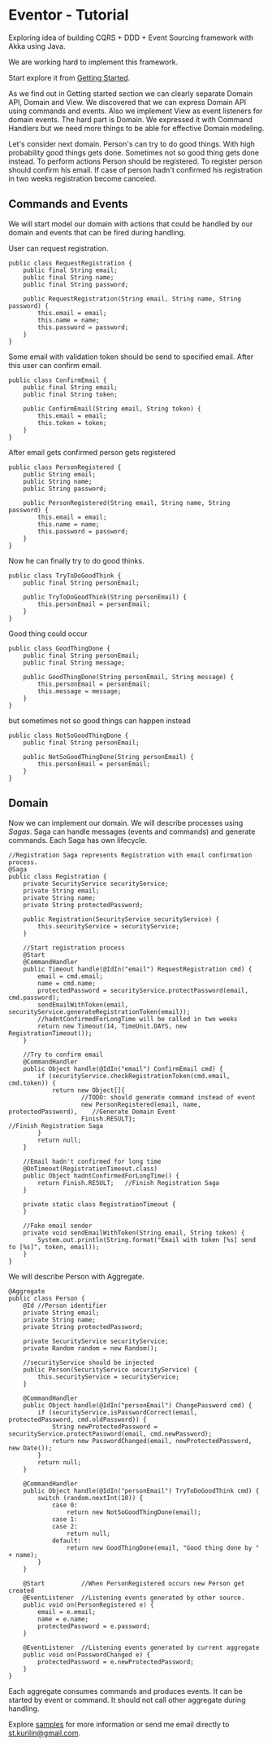 Eventor - Tutorial
=======

Exploring idea of building CQRS + DDD + Event Sourcing framework with Akka using Java.

We are working hard to implement this framework.

Start explore it from [Getting Started][1].

As we find out in Getting started section we can clearly separate Domain API, Domain and View.
We discovered that we can express Domain API using commands and events. Also we implement View as event listeners for domain events.
The hard part is Domain. We expressed it with Command Handlers but we need more things to be able for effective Domain modeling.

Let's consider next domain.
Person's can try to do good things. With high probability good things gets done.  Sometimes not so good thing gets done instead.
To perform actions Person should be registered. To register person should confirm his email.
If case of person hadn't confirmed his registration in two weeks registration become canceled.


Commands and Events
------
We will start model our domain with actions that could be handled by our domain and events that can be fired during handling.

User can request registration.

    
    public class RequestRegistration {
        public final String email;
        public final String name;
        public final String password;
    
        public RequestRegistration(String email, String name, String password) {
            this.email = email;
            this.name = name;
            this.password = password;
        }
    }

Some email with validation token should be send to specified email. After this user can confirm email.

    
    public class ConfirmEmail {
        public final String email;
        public final String token;
    
        public ConfirmEmail(String email, String token) {
            this.email = email;
            this.token = token;
        }
    }

After email gets confirmed person gets registered

    
    public class PersonRegistered {
        public String email;
        public String name;
        public String password;
    
        public PersonRegistered(String email, String name, String password) {
            this.email = email;
            this.name = name;
            this.password = password;
        }
    }

Now he can finally try to do good thinks.

    
    public class TryToDoGoodThink {
        public final String personEmail;
    
        public TryToDoGoodThink(String personEmail) {
            this.personEmail = personEmail;
        }
    }

Good thing could occur

    
    public class GoodThingDone {
        public final String personEmail;
        public final String message;
    
        public GoodThingDone(String personEmail, String message) {
            this.personEmail = personEmail;
            this.message = message;
        }
    }

but sometimes not so good things can happen instead

    
    public class NotSoGoodThingDone {
        public final String personEmail;
    
        public NotSoGoodThingDone(String personEmail) {
            this.personEmail = personEmail;
        }
    }

Domain
------
Now we can implement our domain. We will describe processes using *Sagas*.
Saga can handle messages (events and commands) and generate commands. Each Saga has own lifecycle.

    
    
    
    //Registration Saga represents Registration with email confirmation process.
    @Saga
    public class Registration {
        private SecurityService securityService;
        private String email;
        private String name;
        private String protectedPassword;
    
        public Registration(SecurityService securityService) {
            this.securityService = securityService;
        }
    
        //Start registration process
        @Start
        @CommandHandler
        public Timeout handle(@IdIn("email") RequestRegistration cmd) {
            email = cmd.email;
            name = cmd.name;
            protectedPassword = securityService.protectPassword(email, cmd.password);
            sendEmailWithToken(email, securityService.generateRegistrationToken(email));
            //hadntConfirmedForLongTime will be called in two weeks
            return new Timeout(14, TimeUnit.DAYS, new RegistrationTimeout());
        }
    
        //Try to confirm email
        @CommandHandler
        public Object handle(@IdIn("email") ConfirmEmail cmd) {
            if (securityService.checkRegistrationToken(cmd.email, cmd.token)) {
                return new Object[]{
                        //TODO: should generate command instead of event
                        new PersonRegistered(email, name, protectedPassword),    //Generate Domain Event
                        Finish.RESULT};                                          //Finish Registration Saga
            }
            return null;
        }
    
        //Email hadn't confirmed for long time
        @OnTimeout(RegistrationTimeout.class)
        public Object hadntConfirmedForLongTime() {
            return Finish.RESULT;   //Finish Registration Saga
        }
    
        private static class RegistrationTimeout {
        }
    
        //Fake email sender
        private void sendEmailWithToken(String email, String token) {
            System.out.println(String.format("Email with token [%s] send to [%s]", token, email));
        }
    }

We will describe Person with Aggregate.

    
    
    
    @Aggregate
    public class Person {
        @Id //Person identifier
        private String email;
        private String name;
        private String protectedPassword;
    
        private SecurityService securityService;
        private Random random = new Random();
    
        //securityService should be injected
        public Person(SecurityService securityService) {
            this.securityService = securityService;
        }
    
        @CommandHandler
        public Object handle(@IdIn("personEmail") ChangePassword cmd) {
            if (securityService.isPasswordCorrect(email, protectedPassword, cmd.oldPassword)) {
                String newProtectedPassword = securityService.protectPassword(email, cmd.newPassword);
                return new PasswordChanged(email, newProtectedPassword, new Date());
            }
            return null;
        }
    
        @CommandHandler
        public Object handle(@IdIn("personEmail") TryToDoGoodThink cmd) {
            switch (random.nextInt(10)) {
                case 0:
                    return new NotSoGoodThingDone(email);
                case 1:
                case 2:
                    return null;
                default:
                    return new GoodThingDone(email, "Good thing done by " + name);
            }
        }
    
        @Start          //When PersonRegistered occurs new Person get created
        @EventListener  //Listening events generated by other source.
        public void on(PersonRegistered e) {
            email = e.email;
            name = e.name;
            protectedPassword = e.password;
        }
    
        @EventListener  //Listening events generated by current aggregate
        public void on(PasswordChanged e) {
            protectedPassword = e.newProtectedPassword;
        }
    }

Each aggregate consumes commands and produces events. It can be started by event or command.
It should not call other aggregate during handling.

Explore [samples][2] for more information or send me email directly to st.kurilin@gmail.com.

  [1]: https://github.com/st-kurilin/eventor/blob/master/documentation/getting-started.md
  [2]: https://github.com/st-kurilin/eventor/blob/master/samples

